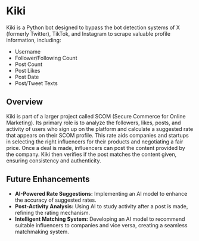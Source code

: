 # Kiki

Kiki is a Python bot designed to bypass the bot detection systems of X (formerly Twitter), TikTok, and Instagram to scrape valuable profile information, including:

- Username
- Follower/Following Count
- Post Count
- Post Likes
- Post Date
- Post/Tweet Texts

## Overview

Kiki is part of a larger project called SCOM (Secure Commerce for Online Marketing). Its primary role is to analyze the followers, likes, posts, and activity of users who sign up on the platform and calculate a suggested rate that appears on their SCOM profile. This rate aids companies and startups in selecting the right influencers for their products and negotiating a fair price. Once a deal is made, influencers can post the content provided by the company. Kiki then verifies if the post matches the content given, ensuring consistency and authenticity.

## Future Enhancements

- **AI-Powered Rate Suggestions:** Implementing an AI model to enhance the accuracy of suggested rates.
- **Post-Activity Analysis:** Using AI to study activity after a post is made, refining the rating mechanism.
- **Intelligent Matching System:** Developing an AI model to recommend suitable influencers to companies and vice versa, creating a seamless matchmaking system.
